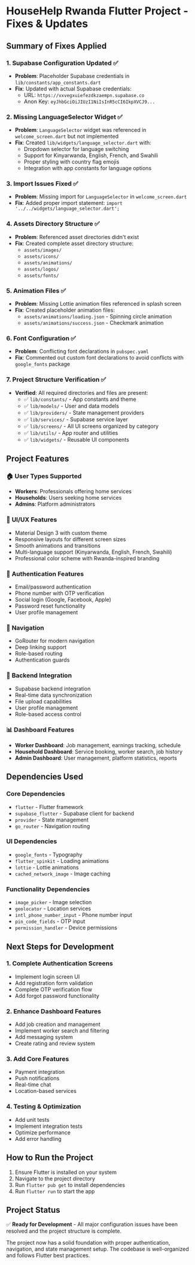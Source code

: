 # HouseHelp Rwanda Flutter Project - Fixes & Updates

## Summary of Fixes Applied

### 1. **Supabase Configuration Updated** ✅
- **Problem**: Placeholder Supabase credentials in `lib/constants/app_constants.dart`
- **Fix**: Updated with actual Supabase credentials:
  - URL: `https://vxvegxuiefezdkzaempn.supabase.co`
  - Anon Key: `eyJhbGciOiJIUzI1NiIsInR5cCI6IkpXVCJ9...`

### 2. **Missing LanguageSelector Widget** ✅
- **Problem**: `LanguageSelector` widget was referenced in `welcome_screen.dart` but not implemented
- **Fix**: Created `lib/widgets/language_selector.dart` with:
  - Dropdown selector for language switching
  - Support for Kinyarwanda, English, French, and Swahili
  - Proper styling with country flag emojis
  - Integration with app constants for language options

### 3. **Import Issues Fixed** ✅
- **Problem**: Missing import for `LanguageSelector` in `welcome_screen.dart`
- **Fix**: Added proper import statement: `import '../../widgets/language_selector.dart';`

### 4. **Assets Directory Structure** ✅
- **Problem**: Referenced asset directories didn't exist
- **Fix**: Created complete asset directory structure:
  - `assets/images/`
  - `assets/icons/`
  - `assets/animations/`
  - `assets/logos/`
  - `assets/fonts/`

### 5. **Animation Files** ✅
- **Problem**: Missing Lottie animation files referenced in splash screen
- **Fix**: Created placeholder animation files:
  - `assets/animations/loading.json` - Spinning circle animation
  - `assets/animations/success.json` - Checkmark animation

### 6. **Font Configuration** ✅
- **Problem**: Conflicting font declarations in `pubspec.yaml`
- **Fix**: Commented out custom font declarations to avoid conflicts with `google_fonts` package

### 7. **Project Structure Verification** ✅
- **Verified**: All required directories and files are present:
  - ✅ `lib/constants/` - App constants and theme
  - ✅ `lib/models/` - User and data models
  - ✅ `lib/providers/` - State management providers
  - ✅ `lib/services/` - Supabase service layer
  - ✅ `lib/screens/` - All UI screens organized by category
  - ✅ `lib/utils/` - App router and utilities
  - ✅ `lib/widgets/` - Reusable UI components

## Project Features

### 🏠 **User Types Supported**
- **Workers**: Professionals offering home services
- **Households**: Users seeking home services
- **Admins**: Platform administrators

### 🎨 **UI/UX Features**
- Material Design 3 with custom theme
- Responsive layouts for different screen sizes
- Smooth animations and transitions
- Multi-language support (Kinyarwanda, English, French, Swahili)
- Professional color scheme with Rwanda-inspired branding

### 🔐 **Authentication Features**
- Email/password authentication
- Phone number with OTP verification
- Social login (Google, Facebook, Apple)
- Password reset functionality
- User profile management

### 📱 **Navigation**
- GoRouter for modern navigation
- Deep linking support
- Role-based routing
- Authentication guards

### 🔧 **Backend Integration**
- Supabase backend integration
- Real-time data synchronization
- File upload capabilities
- User profile management
- Role-based access control

### 📊 **Dashboard Features**
- **Worker Dashboard**: Job management, earnings tracking, schedule
- **Household Dashboard**: Service booking, worker search, job history
- **Admin Dashboard**: User management, platform statistics, reports

## Dependencies Used

### Core Dependencies
- `flutter` - Flutter framework
- `supabase_flutter` - Supabase client for backend
- `provider` - State management
- `go_router` - Navigation routing

### UI Dependencies
- `google_fonts` - Typography
- `flutter_spinkit` - Loading animations
- `lottie` - Lottie animations
- `cached_network_image` - Image caching

### Functionality Dependencies
- `image_picker` - Image selection
- `geolocator` - Location services
- `intl_phone_number_input` - Phone number input
- `pin_code_fields` - OTP input
- `permission_handler` - Device permissions

## Next Steps for Development

### 1. **Complete Authentication Screens**
- Implement login screen UI
- Add registration form validation
- Complete OTP verification flow
- Add forgot password functionality

### 2. **Enhance Dashboard Features**
- Add job creation and management
- Implement worker search and filtering
- Add messaging system
- Create rating and review system

### 3. **Add Core Features**
- Payment integration
- Push notifications
- Real-time chat
- Location-based services

### 4. **Testing & Optimization**
- Add unit tests
- Implement integration tests
- Optimize performance
- Add error handling

## How to Run the Project

1. Ensure Flutter is installed on your system
2. Navigate to the project directory
3. Run `flutter pub get` to install dependencies
4. Run `flutter run` to start the app

## Project Status

✅ **Ready for Development** - All major configuration issues have been resolved and the project structure is complete.

The project now has a solid foundation with proper authentication, navigation, and state management setup. The codebase is well-organized and follows Flutter best practices.